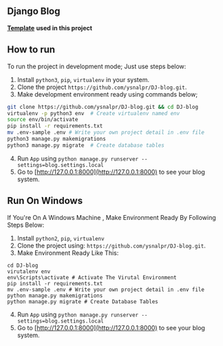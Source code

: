 ## Django Blog
[**Template**](https://themewagon.com/themes/blogy/) **used in this project**

## How to run

To run the project in development mode; Just use steps below:

1. Install `python3`, `pip`, `virtualenv` in your system.
2. Clone the project `https://github.com/ysnalpr/DJ-blog.git`.
3. Make development environment ready using commands below;

  ```bash
  git clone https://github.com/ysnalpr/DJ-blog.git && cd DJ-blog
  virtualenv -p python3 env  # Create virtualenv named env
  source env/bin/activate
  pip install -r requirements.txt
  mv .env-sample .env # Write your own project detail in .env file
  python3 manage.py makemigrations
  python3 manage.py migrate  # Create database tables
  ```

4. Run `App` using `python manage.py runserver --settings=blog.settings.local`
5. Go to [http://127.0.0.1:8000](http://127.0.0.1:8000) to see your blog system.

## Run On Windows

If You're On A Windows Machine , Make Environment Ready By Following Steps Below:
1. Install `python2`, `pip`, `virtualenv` 
2. Clone the project using:  `https://github.com/ysnalpr/DJ-blog.git`.
3. Make Environment Ready Like This:
  ``` Command Prompt
  cd DJ-blog
  virutalenv env
  env\Scripts\activate # Activate The Virutal Environment
  pip install -r requirements.txt
  mv .env-sample .env # Write your own project detail in .env file
  python manage.py makemigrations
  python manage.py migrate # Create Database Tables
  ```
4. Run `App` using `python manage.py runserver --settings=blog.settings.local`
5. Go to [http://127.0.0.1:8000](http://127.0.0.1:8000) to see your blog system.

